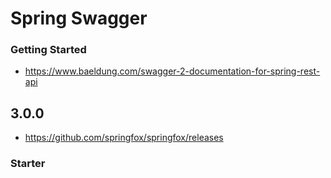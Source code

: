 # Spring Swagger

### Getting Started 

- https://www.baeldung.com/swagger-2-documentation-for-spring-rest-api

## 3.0.0 

- https://github.com/springfox/springfox/releases

### Starter